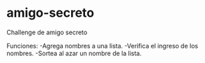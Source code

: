 # amigo-secreto

Challenge de amigo secreto

Funciones:
-Agrega nombres a una lista.
-Verifica el ingreso de los nombres.
-Sortea al azar un nombre de la lista.
